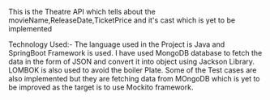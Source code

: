 This is the Theatre API which tells about the movieName,ReleaseDate,TicketPrice and it's cast which is yet to be implemented

Technology Used:- 
    The language used in the Project is Java and SpringBoot Framework is used. I have used MongoDB database to fetch the data in the form of JSON and convert it into object using Jackson Library.
    LOMBOK is also used to avoid the boiler Plate.
    Some of the Test cases are also implemented but they are fetching data from MOngoDB which is yet to be improved as the target is to use Mockito framework.
